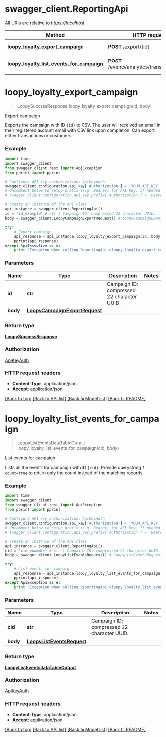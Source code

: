 # swagger_client.ReportingApi

All URIs are relative to *https://localhost*

Method | HTTP request | Description
------------- | ------------- | -------------
[**loopy_loyalty_export_campaign**](ReportingApi.md#loopy_loyalty_export_campaign) | **POST** /export/{id} | Export campaign
[**loopy_loyalty_list_events_for_campaign**](ReportingApi.md#loopy_loyalty_list_events_for_campaign) | **POST** /events/analytics/transactions/{cid} | List events for campaign


# **loopy_loyalty_export_campaign**
> LoopySuccessResponse loopy_loyalty_export_campaign(id, body)

Export campaign

Exports the campaign with ID `{id}` to CSV. The user will received an email in their registered account email with CSV link upon completion. Can export either transactions or customers.

### Example 
```python
import time
import swagger_client
from swagger_client.rest import ApiException
from pprint import pprint

# Configure API key authorization: ApiKeyAuth
swagger_client.configuration.api_key['Authorization'] = 'YOUR_API_KEY'
# Uncomment below to setup prefix (e.g. Bearer) for API key, if needed
# swagger_client.configuration.api_key_prefix['Authorization'] = 'Bearer'

# create an instance of the API class
api_instance = swagger_client.ReportingApi()
id = 'id_example' # str | Campaign ID: compressed 22 character UUID.
body = swagger_client.LoopyCampaignExportRequest() # LoopyCampaignExportRequest | 

try: 
    # Export campaign
    api_response = api_instance.loopy_loyalty_export_campaign(id, body)
    pprint(api_response)
except ApiException as e:
    print "Exception when calling ReportingApi->loopy_loyalty_export_campaign: %s\n" % e
```

### Parameters

Name | Type | Description  | Notes
------------- | ------------- | ------------- | -------------
 **id** | **str**| Campaign ID: compressed 22 character UUID. | 
 **body** | [**LoopyCampaignExportRequest**](LoopyCampaignExportRequest.md)|  | 

### Return type

[**LoopySuccessResponse**](LoopySuccessResponse.md)

### Authorization

[ApiKeyAuth](../README.md#ApiKeyAuth)

### HTTP request headers

 - **Content-Type**: application/json
 - **Accept**: application/json

[[Back to top]](#) [[Back to API list]](../README.md#documentation-for-api-endpoints) [[Back to Model list]](../README.md#documentation-for-models) [[Back to README]](../README.md)

# **loopy_loyalty_list_events_for_campaign**
> LoopyListEventsDataTableOutput loopy_loyalty_list_events_for_campaign(cid, body)

List events for campaign

Lists all the events for campaign with ID `{cid}`. Provide querystring `?count=true` to return only the count instead of the matching records.

### Example 
```python
import time
import swagger_client
from swagger_client.rest import ApiException
from pprint import pprint

# Configure API key authorization: ApiKeyAuth
swagger_client.configuration.api_key['Authorization'] = 'YOUR_API_KEY'
# Uncomment below to setup prefix (e.g. Bearer) for API key, if needed
# swagger_client.configuration.api_key_prefix['Authorization'] = 'Bearer'

# create an instance of the API class
api_instance = swagger_client.ReportingApi()
cid = 'cid_example' # str | Campaign ID: compressed 22 character UUID.
body = swagger_client.LoopyListEventsRequest() # LoopyListEventsRequest | 

try: 
    # List events for campaign
    api_response = api_instance.loopy_loyalty_list_events_for_campaign(cid, body)
    pprint(api_response)
except ApiException as e:
    print "Exception when calling ReportingApi->loopy_loyalty_list_events_for_campaign: %s\n" % e
```

### Parameters

Name | Type | Description  | Notes
------------- | ------------- | ------------- | -------------
 **cid** | **str**| Campaign ID: compressed 22 character UUID. | 
 **body** | [**LoopyListEventsRequest**](LoopyListEventsRequest.md)|  | 

### Return type

[**LoopyListEventsDataTableOutput**](LoopyListEventsDataTableOutput.md)

### Authorization

[ApiKeyAuth](../README.md#ApiKeyAuth)

### HTTP request headers

 - **Content-Type**: application/json
 - **Accept**: application/json

[[Back to top]](#) [[Back to API list]](../README.md#documentation-for-api-endpoints) [[Back to Model list]](../README.md#documentation-for-models) [[Back to README]](../README.md)

